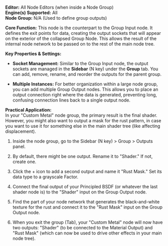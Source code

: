 **Editor:** All Node Editors (when inside a Node Group)  
**Engine(s) Supported:** All  
**Node Group:** N/A (Used to define group outputs)

**Core Function:** This node is the counterpart to the Group Input node. It defines the exit points for data, creating the output sockets that will appear on the exterior of the collapsed Group Node. This allows the result of the internal node network to be passed on to the rest of the main node tree.

**Key Properties & Settings:**

- **Socket Management:** Similar to the Group Input node, the output sockets are managed in the **Sidebar** (N key) under the **Group** tab. You can add, remove, rename, and reorder the outputs for the parent group.
    
- **Multiple Instances:** For better organization within a large node group, you can add multiple Group Output nodes. This allows you to place an output connection right where the data is generated, preventing long, confusing connection lines back to a single output node.
    

**Practical Application:**  
In your "Custom Metal" node group, the primary result is the final shader. However, you might also want to output a mask for the rust pattern, in case you want to use it for something else in the main shader tree (like affecting displacement).

1. Inside the node group, go to the Sidebar (N key) > Group > Outputs panel.
    
2. By default, there might be one output. Rename it to "Shader." If not, create one.
    
3. Click the + icon to add a second output and name it "Rust Mask." Set its data type to a grayscale Factor.
    
4. Connect the final output of your Principled BSDF (or whatever the last shader node is) to the "Shader" input on the Group Output node.
    
5. Find the part of your node network that generates the black-and-white texture for the rust and connect it to the "Rust Mask" input on the Group Output node.
    
6. When you exit the group (Tab), your "Custom Metal" node will now have two outputs: "Shader" (to be connected to the Material Output) and "Rust Mask" (which can now be used to drive other effects in your main node tree).